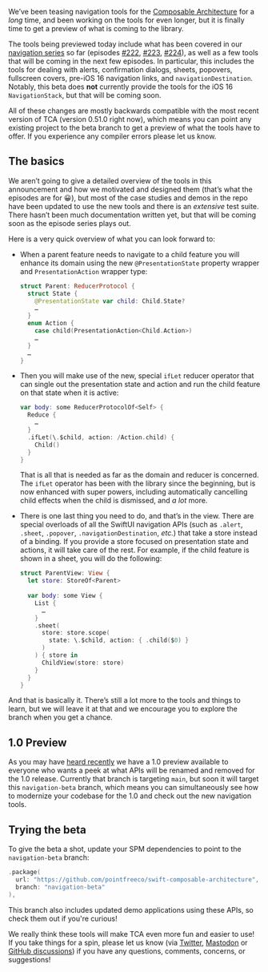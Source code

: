 We’ve been teasing navigation tools for the
[Composable Architecture](http://github.com/pointfreeco/swift-composable-architecture) for a _long_
time, and been working on the tools for even longer, but it is finally time to get a preview of what
is coming to the library.

The tools being previewed today include what has been covered in our
[navigation series](https://www.pointfree.co/collections/composable-architecture/navigation) so far
(episodes [#222](https://www.pointfree.co/episodes/222),
[#223](https://www.pointfree.co/episodes/223), [#224](https://www.pointfree.co/episodes/224)), as
well as a few tools that will be coming in the next few episodes. In particular, this includes the
tools for dealing with alerts, confirmation dialogs, sheets, popovers, fullscreen covers, pre-iOS 16
navigation links, and `navigationDestination`. Notably, this beta does **not** currently provide the
tools for the iOS 16 `NavigationStack`, but that will be coming soon.

All of these changes are mostly backwards compatible with the most recent version of TCA (version
0.51.0 right now), which means you can point any existing project to the beta branch to get a
preview of what the tools have to offer. If you experience any compiler errors please let us know.

## The basics

We aren’t going to give a detailed overview of the tools in this announcement and how we motivated
and designed them (that’s what the episodes are for 😀), but most of the case studies and demos in
the repo have been updated to use the new tools and there is an _extensive_ test suite. There hasn’t
been much documentation written yet, but that will be coming soon as the episode series plays out.

Here is a very quick overview of what you can look forward to:

  - When a parent feature needs to navigate to a child feature you will enhance its domain using the
    new `@PresentationState` property wrapper and `PresentationAction` wrapper type:
  
    ```swift
    struct Parent: ReducerProtocol {
      struct State {
        @PresentationState var child: Child.State?
        …
      }
      enum Action {
        case child(PresentationAction<Child.Action>)
        …
      }
      …
    }
    ```
  
  - Then you will make use of the new, special `ifLet` reducer operator that can single out the
    presentation state and action and run the child feature on that state when it is active:
  
    ```swift
    var body: some ReducerProtocolOf<Self> {
      Reduce {
        …
      }
      .ifLet(\.$child, action: /Action.child) {
        Child()
      }
    }
    ```
  
    That is all that is needed as far as the domain and reducer is concerned. The `ifLet` operator
    has been with the library since the beginning, but is now enhanced with super powers, including
    automatically cancelling child effects when the child is dismissed, and *a lot* more.
  
  - There is one last thing you need to do, and that’s in the view. There are special overloads of
    all the SwiftUI navigation APIs (such as `.alert`, `.sheet`, `.popover`,
    `.navigationDestination`, _etc._) that take a store instead of a binding. If you provide a store
    focused on presentation state and actions, it will take care of the rest. For example, if the
    child feature is shown in a sheet, you will do the following:
  
    ```swift
    struct ParentView: View {
      let store: StoreOf<Parent>
  
      var body: some View {
        List {
          …
        }
        .sheet(
          store: store.scope(
            state: \.$child, action: { .child($0) }
          )
        ) { store in
          ChildView(store: store)
        }
      }
    }
    ```

And that is basically it. There’s still a lot more to the tools and things to learn, but we will
leave it at that and we encourage you to explore the branch when you get a chance.

## 1.0 Preview

As you may have
[heard recently](https://github.com/pointfreeco/swift-composable-architecture/discussions/1905) we
have a 1.0 preview available to everyone who wants a peek at what APIs will be renamed and removed
for the 1.0 release. Currently that branch is targeting `main`, but soon it will target this
`navigation-beta` branch, which means you can simultaneously see how to modernize your codebase for
the 1.0 and check out the new navigation tools.

## Trying the beta

To give the beta a shot, update your SPM dependencies to point to the `navigation-beta` branch:

```swift
.package(
  url: "https://github.com/pointfreeco/swift-composable-architecture",
  branch: "navigation-beta"
),
```

This branch also includes updated demo applications using these APIs, so check them out if you're
curious!

We really think these tools will make TCA even more fun and easier to use! If you take things for a
spin, please let us know (via [Twitter](http://twitter.com/pointfreeco),
[Mastodon](http://hachyderm.io/@pointfreeco) or
[GitHub discussions](http://github.com/pointfreeco/swift-composable-architecture/discussions)) if
you have any questions, comments, concerns, or suggestions!
